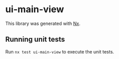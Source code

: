 # ui-main-view

This library was generated with [Nx](https://nx.dev).

## Running unit tests

Run `nx test ui-main-view` to execute the unit tests.
